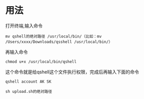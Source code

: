 # 用法

打开终端,输入命令

```
mv qshell的绝对路径 /usr/local/bin/（比如：mv /Users/xxxx/Downloads/qsshell /usr/local/bin/）
```
再输入命令
```
chmod u+x /usr/local/bin/qshell 
```

这个命令就是给qshell这个文件执行权限，完成后再输入下面的命令

```
qshell account AK SK
```

```
sh upload.sh的绝对路径
```
